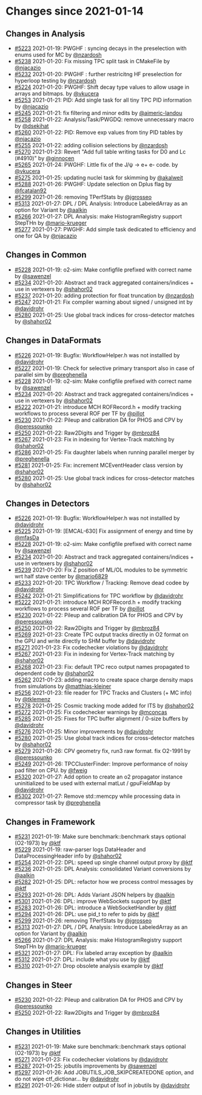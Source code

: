 # Changes since 2021-01-14

## Changes in Analysis

- [#5223](https://github.com/AliceO2Group/AliceO2/pull/5223) 2021-01-19: PWGHF : syncing decays in the preselection with enums used for MC by [@nzardosh](https://github.com/nzardosh)
- [#5238](https://github.com/AliceO2Group/AliceO2/pull/5238) 2021-01-20: Fix missing TPC split task in CMakeFile by [@njacazio](https://github.com/njacazio)
- [#5232](https://github.com/AliceO2Group/AliceO2/pull/5232) 2021-01-20: PWGHF : further restricitng HF preselection for hyperloop testing by [@nzardosh](https://github.com/nzardosh)
- [#5224](https://github.com/AliceO2Group/AliceO2/pull/5224) 2021-01-20: PWGHF: Shift decay type values to allow usage in arrays and bitmaps. by [@vkucera](https://github.com/vkucera)
- [#5253](https://github.com/AliceO2Group/AliceO2/pull/5253) 2021-01-21: PID: Add single task for all tiny TPC PID information by [@njacazio](https://github.com/njacazio)
- [#5245](https://github.com/AliceO2Group/AliceO2/pull/5245) 2021-01-21: fix filtering and minor edits by [@aimeric-landou](https://github.com/aimeric-landou)
- [#5258](https://github.com/AliceO2Group/AliceO2/pull/5258) 2021-01-22: Analysis/Task/PWGDQ: remove unnecessary macro by [@dsekihat](https://github.com/dsekihat)
- [#5260](https://github.com/AliceO2Group/AliceO2/pull/5260) 2021-01-22: PID: Remove exp values from tiny PID tables by [@njacazio](https://github.com/njacazio)
- [#5255](https://github.com/AliceO2Group/AliceO2/pull/5255) 2021-01-22: adding collision selections by [@nzardosh](https://github.com/nzardosh)
- [#5270](https://github.com/AliceO2Group/AliceO2/pull/5270) 2021-01-23: Revert "Add full table writing tasks for D0 and Lc (#4910)" by [@ginnocen](https://github.com/ginnocen)
- [#5265](https://github.com/AliceO2Group/AliceO2/pull/5265) 2021-01-24: PWGHF: Little fix of the J/ψ → e+ e- code. by [@vkucera](https://github.com/vkucera)
- [#5275](https://github.com/AliceO2Group/AliceO2/pull/5275) 2021-01-25: updating nuclei task for skimming by [@akalweit](https://github.com/akalweit)
- [#5288](https://github.com/AliceO2Group/AliceO2/pull/5288) 2021-01-26: PWGHF: Update selection on Dplus flag by [@fcatalan92](https://github.com/fcatalan92)
- [#5299](https://github.com/AliceO2Group/AliceO2/pull/5299) 2021-01-26: removing TPerfStats by [@jgrosseo](https://github.com/jgrosseo)
- [#5313](https://github.com/AliceO2Group/AliceO2/pull/5313) 2021-01-27: DPL / DPL Analysis: Introduce LabeledArray as an option for Variant by [@aalkin](https://github.com/aalkin)
- [#5266](https://github.com/AliceO2Group/AliceO2/pull/5266) 2021-01-27: DPL Analysis: make HistogramRegistry support StepTHn by [@mario-krueger](https://github.com/mario-krueger)
- [#5277](https://github.com/AliceO2Group/AliceO2/pull/5277) 2021-01-27: PWGHF: Add simple task dedicated to efficiency and one for QA by [@njacazio](https://github.com/njacazio)
## Changes in Common

- [#5228](https://github.com/AliceO2Group/AliceO2/pull/5228) 2021-01-19: o2-sim: Make configfile prefixed with correct name by [@sawenzel](https://github.com/sawenzel)
- [#5234](https://github.com/AliceO2Group/AliceO2/pull/5234) 2021-01-20: Abstract and track aggregated containers/indices + use in vertexers by [@shahor02](https://github.com/shahor02)
- [#5237](https://github.com/AliceO2Group/AliceO2/pull/5237) 2021-01-20: adding protection for float truncation by [@nzardosh](https://github.com/nzardosh)
- [#5247](https://github.com/AliceO2Group/AliceO2/pull/5247) 2021-01-21: Fix compiler warning about signed / unsigned int by [@davidrohr](https://github.com/davidrohr)
- [#5280](https://github.com/AliceO2Group/AliceO2/pull/5280) 2021-01-25: Use global track indices for cross-detector matches by [@shahor02](https://github.com/shahor02)
## Changes in DataFormats

- [#5226](https://github.com/AliceO2Group/AliceO2/pull/5226) 2021-01-19: Bugfix: WorkflowHelper.h was not installled by [@davidrohr](https://github.com/davidrohr)
- [#5227](https://github.com/AliceO2Group/AliceO2/pull/5227) 2021-01-19: Check for selective primary transport also in case of parallel sim by [@preghenella](https://github.com/preghenella)
- [#5228](https://github.com/AliceO2Group/AliceO2/pull/5228) 2021-01-19: o2-sim: Make configfile prefixed with correct name by [@sawenzel](https://github.com/sawenzel)
- [#5234](https://github.com/AliceO2Group/AliceO2/pull/5234) 2021-01-20: Abstract and track aggregated containers/indices + use in vertexers by [@shahor02](https://github.com/shahor02)
- [#5222](https://github.com/AliceO2Group/AliceO2/pull/5222) 2021-01-21: introduce MCH ROFRecord.h + modify tracking workflows to process several ROF per TF by [@pillot](https://github.com/pillot)
- [#5230](https://github.com/AliceO2Group/AliceO2/pull/5230) 2021-01-22: Pileup and calibration DA for PHOS and CPV by [@peressounko](https://github.com/peressounko)
- [#5250](https://github.com/AliceO2Group/AliceO2/pull/5250) 2021-01-22: Raw2Digits and Trigger by [@mbroz84](https://github.com/mbroz84)
- [#5267](https://github.com/AliceO2Group/AliceO2/pull/5267) 2021-01-23: Fix in indexing for Vertex-Track matching by [@shahor02](https://github.com/shahor02)
- [#5286](https://github.com/AliceO2Group/AliceO2/pull/5286) 2021-01-25: Fix daughter labels when running parallel merger by [@preghenella](https://github.com/preghenella)
- [#5281](https://github.com/AliceO2Group/AliceO2/pull/5281) 2021-01-25: Fix: increment MCEventHeader class version by [@shahor02](https://github.com/shahor02)
- [#5280](https://github.com/AliceO2Group/AliceO2/pull/5280) 2021-01-25: Use global track indices for cross-detector matches by [@shahor02](https://github.com/shahor02)
## Changes in Detectors

- [#5226](https://github.com/AliceO2Group/AliceO2/pull/5226) 2021-01-19: Bugfix: WorkflowHelper.h was not installled by [@davidrohr](https://github.com/davidrohr)
- [#5225](https://github.com/AliceO2Group/AliceO2/pull/5225) 2021-01-19: [EMCAL-630] Fix assignment of energy and time by [@mfasDa](https://github.com/mfasDa)
- [#5228](https://github.com/AliceO2Group/AliceO2/pull/5228) 2021-01-19: o2-sim: Make configfile prefixed with correct name by [@sawenzel](https://github.com/sawenzel)
- [#5234](https://github.com/AliceO2Group/AliceO2/pull/5234) 2021-01-20: Abstract and track aggregated containers/indices + use in vertexers by [@shahor02](https://github.com/shahor02)
- [#5239](https://github.com/AliceO2Group/AliceO2/pull/5239) 2021-01-20: Fix Z position of ML/OL modules to be symmetric wrt half stave center by [@mario6829](https://github.com/mario6829)
- [#5233](https://github.com/AliceO2Group/AliceO2/pull/5233) 2021-01-20: TPC Workflow / Tracking: Remove dead codee by [@davidrohr](https://github.com/davidrohr)
- [#5242](https://github.com/AliceO2Group/AliceO2/pull/5242) 2021-01-21: Simplifications for TPC workflow by [@davidrohr](https://github.com/davidrohr)
- [#5222](https://github.com/AliceO2Group/AliceO2/pull/5222) 2021-01-21: introduce MCH ROFRecord.h + modify tracking workflows to process several ROF per TF by [@pillot](https://github.com/pillot)
- [#5230](https://github.com/AliceO2Group/AliceO2/pull/5230) 2021-01-22: Pileup and calibration DA for PHOS and CPV by [@peressounko](https://github.com/peressounko)
- [#5250](https://github.com/AliceO2Group/AliceO2/pull/5250) 2021-01-22: Raw2Digits and Trigger by [@mbroz84](https://github.com/mbroz84)
- [#5269](https://github.com/AliceO2Group/AliceO2/pull/5269) 2021-01-23: Create TPC output tracks directly in O2 format on the GPU and write directly to SHM buffer by [@davidrohr](https://github.com/davidrohr)
- [#5271](https://github.com/AliceO2Group/AliceO2/pull/5271) 2021-01-23: Fix codechecker violations by [@davidrohr](https://github.com/davidrohr)
- [#5267](https://github.com/AliceO2Group/AliceO2/pull/5267) 2021-01-23: Fix in indexing for Vertex-Track matching by [@shahor02](https://github.com/shahor02)
- [#5268](https://github.com/AliceO2Group/AliceO2/pull/5268) 2021-01-23: Fix: default TPC reco output names propagated to dependent code by [@shahor02](https://github.com/shahor02)
- [#5262](https://github.com/AliceO2Group/AliceO2/pull/5262) 2021-01-23: adding macro to create space charge density maps from simulations by [@matthias-kleiner](https://github.com/matthias-kleiner)
- [#5256](https://github.com/AliceO2Group/AliceO2/pull/5256) 2021-01-23: file reader for TPC Tracks and Clusters (+ MC info) by [@tklemenz](https://github.com/tklemenz)
- [#5278](https://github.com/AliceO2Group/AliceO2/pull/5278) 2021-01-25: Cosmic tracking mode added for ITS by [@shahor02](https://github.com/shahor02)
- [#5272](https://github.com/AliceO2Group/AliceO2/pull/5272) 2021-01-25: Fix codechecker warnings by [@mconcas](https://github.com/mconcas)
- [#5285](https://github.com/AliceO2Group/AliceO2/pull/5285) 2021-01-25: Fixes for TPC buffer alignment / 0-size buffers by [@davidrohr](https://github.com/davidrohr)
- [#5276](https://github.com/AliceO2Group/AliceO2/pull/5276) 2021-01-25: Minor improvements by [@davidrohr](https://github.com/davidrohr)
- [#5280](https://github.com/AliceO2Group/AliceO2/pull/5280) 2021-01-25: Use global track indices for cross-detector matches by [@shahor02](https://github.com/shahor02)
- [#5279](https://github.com/AliceO2Group/AliceO2/pull/5279) 2021-01-26: CPV geometry fix, run3 raw format. fix O2-1991 by [@peressounko](https://github.com/peressounko)
- [#5249](https://github.com/AliceO2Group/AliceO2/pull/5249) 2021-01-26: TPCClusterFinder: Improve performance of noisy pad filter on CPU. by [@fweig](https://github.com/fweig)
- [#5320](https://github.com/AliceO2Group/AliceO2/pull/5320) 2021-01-27: Add option to create an o2 propagator instance uninitialized to be used with external matLut / gpuFieldMap by [@davidrohr](https://github.com/davidrohr)
- [#5302](https://github.com/AliceO2Group/AliceO2/pull/5302) 2021-01-27: Remove std::memcpy while processing data in compressor task by [@preghenella](https://github.com/preghenella)
## Changes in Framework

- [#5231](https://github.com/AliceO2Group/AliceO2/pull/5231) 2021-01-19: Make sure benchmark::benchmark stays optional (O2-1973) by [@ktf](https://github.com/ktf)
- [#5229](https://github.com/AliceO2Group/AliceO2/pull/5229) 2021-01-19: raw-parser logs DataHeader and DataProcessingHeader info by [@shahor02](https://github.com/shahor02)
- [#5254](https://github.com/AliceO2Group/AliceO2/pull/5254) 2021-01-22: DPL: speed up single channel output proxy by [@ktf](https://github.com/ktf)
- [#5236](https://github.com/AliceO2Group/AliceO2/pull/5236) 2021-01-25: DPL Analysis: consolidated Variant conversions by [@aalkin](https://github.com/aalkin)
- [#5282](https://github.com/AliceO2Group/AliceO2/pull/5282) 2021-01-25: DPL: refactor how we process control messages by [@ktf](https://github.com/ktf)
- [#5293](https://github.com/AliceO2Group/AliceO2/pull/5293) 2021-01-26: DPL: Adds Variant JSON helpers by [@aalkin](https://github.com/aalkin)
- [#5301](https://github.com/AliceO2Group/AliceO2/pull/5301) 2021-01-26: DPL: improve WebSockets support by [@ktf](https://github.com/ktf)
- [#5283](https://github.com/AliceO2Group/AliceO2/pull/5283) 2021-01-26: DPL: introduce a WebSocketHandler by [@ktf](https://github.com/ktf)
- [#5294](https://github.com/AliceO2Group/AliceO2/pull/5294) 2021-01-26: DPL: use pid_t to refer to pids by [@ktf](https://github.com/ktf)
- [#5299](https://github.com/AliceO2Group/AliceO2/pull/5299) 2021-01-26: removing TPerfStats by [@jgrosseo](https://github.com/jgrosseo)
- [#5313](https://github.com/AliceO2Group/AliceO2/pull/5313) 2021-01-27: DPL / DPL Analysis: Introduce LabeledArray as an option for Variant by [@aalkin](https://github.com/aalkin)
- [#5266](https://github.com/AliceO2Group/AliceO2/pull/5266) 2021-01-27: DPL Analysis: make HistogramRegistry support StepTHn by [@mario-krueger](https://github.com/mario-krueger)
- [#5321](https://github.com/AliceO2Group/AliceO2/pull/5321) 2021-01-27: DPL: Fix labeled array exception by [@aalkin](https://github.com/aalkin)
- [#5312](https://github.com/AliceO2Group/AliceO2/pull/5312) 2021-01-27: DPL: include what you use by [@ktf](https://github.com/ktf)
- [#5310](https://github.com/AliceO2Group/AliceO2/pull/5310) 2021-01-27: Drop obsolete analysis example by [@ktf](https://github.com/ktf)
## Changes in Steer

- [#5230](https://github.com/AliceO2Group/AliceO2/pull/5230) 2021-01-22: Pileup and calibration DA for PHOS and CPV by [@peressounko](https://github.com/peressounko)
- [#5250](https://github.com/AliceO2Group/AliceO2/pull/5250) 2021-01-22: Raw2Digits and Trigger by [@mbroz84](https://github.com/mbroz84)
## Changes in Utilities

- [#5231](https://github.com/AliceO2Group/AliceO2/pull/5231) 2021-01-19: Make sure benchmark::benchmark stays optional (O2-1973) by [@ktf](https://github.com/ktf)
- [#5271](https://github.com/AliceO2Group/AliceO2/pull/5271) 2021-01-23: Fix codechecker violations by [@davidrohr](https://github.com/davidrohr)
- [#5287](https://github.com/AliceO2Group/AliceO2/pull/5287) 2021-01-25: jobutils improvements by [@sawenzel](https://github.com/sawenzel)
- [#5297](https://github.com/AliceO2Group/AliceO2/pull/5297) 2021-01-26: Add JOBUTILS_JOB_SKIPCREATEDONE option, and do not wipe ctf_dictionar… by [@davidrohr](https://github.com/davidrohr)
- [#5291](https://github.com/AliceO2Group/AliceO2/pull/5291) 2021-01-26: Hide stderr output of lsof in jobutils by [@davidrohr](https://github.com/davidrohr)
